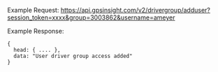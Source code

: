 Example Request: https://api.gpsinsight.com/v2/drivergroup/adduser?session_token=xxxx&group=3003862&username=ameyer

Example Response:

    {
      head: { .... },
      data: "User driver group access added"
    }
